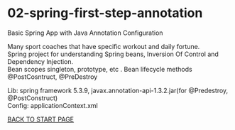 # 02-spring-first-step-annotation
Basic Spring App with  Java Annotation Configuration    


Many sport coaches that have specific workout  and daily fortune.   
Spring project for understanding  Spring beans,  Inversion Of Control and Dependency Injection.  
Bean scopes singleton, prototype, etc . Bean lifecycle methods @PostCosntruct, @PreDestroy


Lib: spring framework 5.3.9,  javax.annotation-api-1.3.2.jar(for @Predestroy, @PostConstruct)  
Config: applicationContext.xml



[BACK TO START PAGE](https://github.com/FlorescuAndrei/Start.git) 
